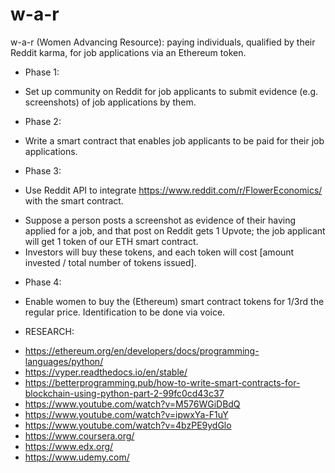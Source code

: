 # w-a-r

w-a-r (Women Advancing Resource): paying individuals, qualified by their Reddit karma, for job applications via an Ethereum token.

- Phase 1:

* Set up community on Reddit for job applicants to submit evidence (e.g. screenshots) of job applications by them.

- Phase 2:

* Write a smart contract that enables job applicants to be paid for their job applications.

- Phase 3:

* Use Reddit API to integrate https://www.reddit.com/r/FlowerEconomics/ with the smart contract.

- Suppose a person posts a screenshot as evidence of their having applied for a job, and that post on Reddit gets 1 Upvote; the job applicant will get 1 token of our ETH smart contract.
- Investors will buy these tokens, and each token will cost [amount invested / total number of tokens issued].

* Phase 4:

- Enable women to buy the (Ethereum) smart contract tokens for 1/3rd the regular price. Identification to be done via voice.

- RESEARCH:

* https://ethereum.org/en/developers/docs/programming-languages/python/
* https://vyper.readthedocs.io/en/stable/
* https://betterprogramming.pub/how-to-write-smart-contracts-for-blockchain-using-python-part-2-99fc0cd43c37
* https://www.youtube.com/watch?v=M576WGiDBdQ
* https://www.youtube.com/watch?v=ipwxYa-F1uY
* https://www.youtube.com/watch?v=4bzPE9ydGlo
* https://www.coursera.org/
* https://www.edx.org/
* https://www.udemy.com/

